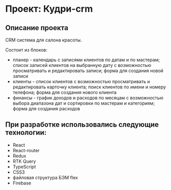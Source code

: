 # Проект: Кудри-crm

## **Описание проекта**

CRM система для салона красоты.

Состоит из блоков:

- планер - календарь с записями клиентов по датам и по мастерам; список записей клиентов на выбранную дату с возможностью просматривать и редактировать записи; форма для создания новой записи
- клиенты - список клиентов с возможностью просматривать и редактировать карточку клиента; поиск клиентов по имени и номеру телефона; форма для создания нового клиента
- финансы - график доходов и расходов по месяцам с возможностью выбора диапазона дат и сортировки по мастерам и категориям; форма для создания расходов

## **При разработке использовались следующие технологии:**

- React
- React-router
- Redux
- RTK Query
- TypeScript
- CSS3
- файловая структура БЭМ flex
- Firebase
